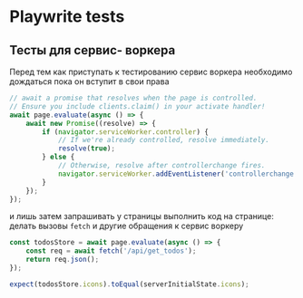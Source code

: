 # Playwrite tests

## Тесты для сервис- воркера

Перед тем как приступать к тестированию сервис воркера необходимо дождаться пока он вступит в свои права

```ts
// await a promise that resolves when the page is controlled.
// Ensure you include clients.claim() in your activate handler!
await page.evaluate(async () => {
    await new Promise((resolve) => {
        if (navigator.serviceWorker.controller) {
            // If we're already controlled, resolve immediately.
            resolve(true);
        } else {
            // Otherwise, resolve after controllerchange fires.
            navigator.serviceWorker.addEventListener('controllerchange', () => resolve(true));
        }
    });
});
```

и лишь затем запрашивать у страницы выполнить код на странице: делать вызовы `fetch` и другие обращения к сервис воркеру

```ts
const todosStore = await page.evaluate(async () => {
    const req = await fetch('/api/get_todos');
    return req.json();
});

expect(todosStore.icons).toEqual(serverInitialState.icons);
```
